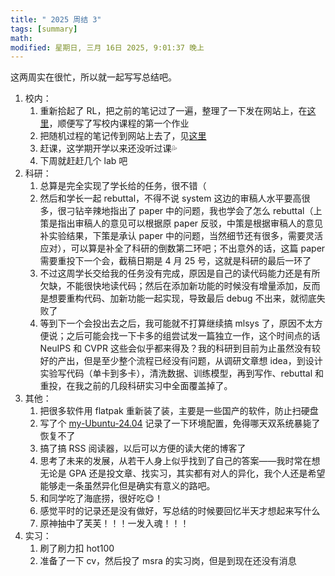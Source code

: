```yaml
---
title: " 2025 周结 3"
tags: [summary]
math:
modified: 星期日, 三月 16日 2025, 9:01:37 晚上
---
```


这两周实在很忙，所以就一起写写总结吧。

1. 校内：
    1. 重新拾起了 RL，把之前的笔记过了一遍，整理了一下发在网站上，在[这里](../../notes/RL/Value-or-Policy-Iteration.md)，顺便写了写校内课程的第一个作业
    2. 把随机过程的笔记传到网站上去了，见[这里](../../notes/stochastic-progress/Lecture0-Review-of-Probability.md)
    3. 赶课，这学期开学以来还没听过课💦
    4. 下周就赶赶几个 lab 吧
2. 科研：
    1. 总算是完全实现了学长给的任务，很不错（
    2. 然后和学长一起 rebuttal，不得不说 system 这边的审稿人水平要高很多，很刁钻辛辣地指出了 paper 中的问题，我也学会了怎么 rebuttal（上策是指出审稿人的意见可以根据原 paper 反驳，中策是根据审稿人的意见补实验结果，下策是承认 paper 中的问题，当然细节还有很多，需要灵活应对），可以算是补全了科研的倒数第二环吧；不出意外的话，这篇 paper 需要重投下一个会，截稿日期是 4 月 25 号，这就是科研的最后一环了
    3. 不过这周学长交给我的任务没有完成，原因是自己的读代码能力还是有所欠缺，不能很快地读代码；然后在添加新功能的时候没有增量添加，反而是想要重构代码、加新功能一起实现，导致最后 debug 不出来，就彻底失败了
    4. 等到下一个会投出去之后，我可能就不打算继续搞 mlsys 了，原因不太方便说；之后可能会找一下卡多的组尝试发一篇独立一作，这个时间点的话 NeuIPS 和 CVPR 这些会似乎都来得及？我的科研到目前为止虽然没有较好的产出，但是至少整个流程已经没有问题，从调研文章想 idea，到设计实验写代码（单卡到多卡），清洗数据、训练模型，再到写作、rebuttal 和重投，在我之前的几段科研实习中全面覆盖掉了。
3. 其他：
    1. 把很多软件用 flatpak 重新装了装，主要是一些国产的软件，防止扫硬盘
    2. 写了个 [my-Ubuntu-24.04](../../blogs/posts/my-Ubuntu-24.04.md) 记录了一下环境配置，免得哪天双系统暴毙了恢复不了
    3. 搞了搞 RSS 阅读器，以后可以方便的读大佬的博客了
    4. 思考了未来的发展，从若干人身上似乎找到了自己的答案——我时常在想无论是 GPA 还是投文章、找实习，其实都有对人的异化，我个人还是希望能够走一条虽然异化但是确实有意义的路吧。
    5. 和同学吃了海底捞，很好吃😋！
    6. 感觉平时的记录还是没有做好，写总结的时候要回忆半天才想起来写什么
    7. 原神抽中了芙芙！！！一发入魂！！！
4. 实习：
    1. 刷了刷力扣 hot100
    2. 准备了一下 cv，然后投了 msra 的实习岗，但是到现在还没有消息
